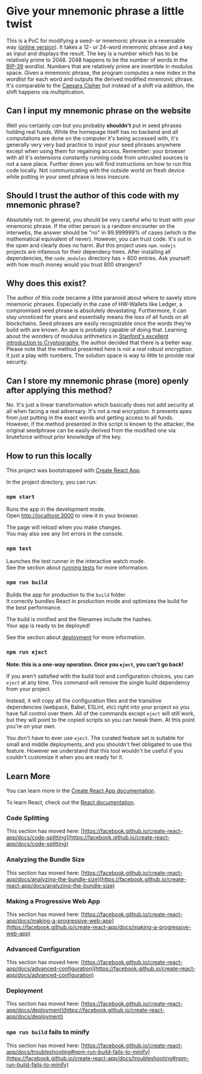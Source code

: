 # Give your mnemonic phrase a little twist

This is a PoC for modifying a seed- or mnemonic phrase in a reversable way ([online version](https://milkshake.tools)).
It takes a 12- or 24-word mnemonic phrase and a key as input and displays the result.
The key is a number which has to be relatively prime to 2048.
2048 happens to be the number of words in the [BIP-39](https://github.com/bitcoin/bips/blob/master/bip-0039.mediawiki) wordlist.
Numbers that are relatively prime are invertible in modulus space.
Given a mnemonic phrase, the program computes a new index in the wordlist for each word and outputs the derived modified mnemonic phrase.
It's comparable to the [Caesars Cipher](https://en.wikipedia.org/wiki/Caesar_cipher) but instead of a shift via addition, the shift happens via multiplication.

## Can I input my mnemonic phrase on the website

Well you certainly _can_ but you probably **shouldn't** put in seed phrases holding real funds.
While the homepage itself has no backend and all computations are done on the computer it's being accessed with, it's generally very very bad practice to input your seed phrases anywhere except when using them for regaining access.
Remember: your browser with all it's extensions constantly running code from untrusted sources is _not_ a save place.
Further down you will find instructions on how to run this code locally.
Not communicating with the outside world on fresh device while putting in your seed phrase is less insecure.

## Should I trust the author of this code with my mnemonic phrase?

Absolutely not. In general, you should be very careful who to trust with your mnemonic phrase.
If the other person is a random encounter on the interwebs, the answer should be "no" in 99.999999% of cases (which is the mathematical equivalent of never).
However, you can trust code.
It's out in the open and clearly does no harm.
_But_ this project uses `npm`.
`nodejs` projects are infamous for their dependecy trees.
After installing all dependencies, the `node_modules` directory has > 800 entries.
Ask yourself: with how much money would you trust 800 strangers?

## Why does this exist?

The author of this code became a little paranoid about where to savely store mnemonic phrases.
Especially in the case of HW-Wallets like Ledger, a compromised seed phrase is absolutely devastating.
Furthermore, it can stay unnoticed for years and essentially means the loss of all funds on all blockchains.
Seed phrases are easily recognizable once the words they're build with are known.
An ape is probably capable of doing that.
Learning about the wonders of modulus arithmetics in [Stanford's excellent introduction to Cryptography](https://www.coursera.org/learn/crypto), the author decided that there is a better way.
Please note that the method presented here is not a _real_ robust encryption.
It just a play with numbers.
The solution space is way to little to provide real security.

## Can I store my mnemonic phrase (more) openly after applying this method?

No. It's just a linear transformation which basically does not add security at all when facing a real adversary.
It's not a real encryption.
It prevents apes from _just_ putting in the exact words and getting access to all funds.
However, if the method presented in this script is known to the attacker, the original seedphrase can be easily derived from the modified one via bruteforce without prior knowledge of the key.

## How to run this locally

This project was bootstrapped with [Create React App](https://github.com/facebook/create-react-app).

In the project directory, you can run:

### `npm start`

Runs the app in the development mode.\
Open [http://localhost:3000](http://localhost:3000) to view it in your browser.

The page will reload when you make changes.\
You may also see any lint errors in the console.

### `npm test`

Launches the test runner in the interactive watch mode.\
See the section about [running tests](https://facebook.github.io/create-react-app/docs/running-tests) for more information.

### `npm run build`

Builds the app for production to the `build` folder.\
It correctly bundles React in production mode and optimizes the build for the best performance.

The build is minified and the filenames include the hashes.\
Your app is ready to be deployed!

See the section about [deployment](https://facebook.github.io/create-react-app/docs/deployment) for more information.

### `npm run eject`

**Note: this is a one-way operation. Once you `eject`, you can't go back!**

If you aren't satisfied with the build tool and configuration choices, you can `eject` at any time. This command will remove the single build dependency from your project.

Instead, it will copy all the configuration files and the transitive dependencies (webpack, Babel, ESLint, etc) right into your project so you have full control over them. All of the commands except `eject` will still work, but they will point to the copied scripts so you can tweak them. At this point you're on your own.

You don't have to ever use `eject`. The curated feature set is suitable for small and middle deployments, and you shouldn't feel obligated to use this feature. However we understand that this tool wouldn't be useful if you couldn't customize it when you are ready for it.

## Learn More

You can learn more in the [Create React App documentation](https://facebook.github.io/create-react-app/docs/getting-started).

To learn React, check out the [React documentation](https://reactjs.org/).

### Code Splitting

This section has moved here: [https://facebook.github.io/create-react-app/docs/code-splitting](https://facebook.github.io/create-react-app/docs/code-splitting)

### Analyzing the Bundle Size

This section has moved here: [https://facebook.github.io/create-react-app/docs/analyzing-the-bundle-size](https://facebook.github.io/create-react-app/docs/analyzing-the-bundle-size)

### Making a Progressive Web App

This section has moved here: [https://facebook.github.io/create-react-app/docs/making-a-progressive-web-app](https://facebook.github.io/create-react-app/docs/making-a-progressive-web-app)

### Advanced Configuration

This section has moved here: [https://facebook.github.io/create-react-app/docs/advanced-configuration](https://facebook.github.io/create-react-app/docs/advanced-configuration)

### Deployment

This section has moved here: [https://facebook.github.io/create-react-app/docs/deployment](https://facebook.github.io/create-react-app/docs/deployment)

### `npm run build` fails to minify

This section has moved here: [https://facebook.github.io/create-react-app/docs/troubleshooting#npm-run-build-fails-to-minify](https://facebook.github.io/create-react-app/docs/troubleshooting#npm-run-build-fails-to-minify)
